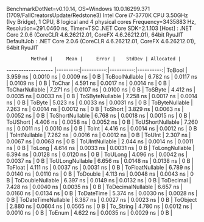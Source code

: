 
BenchmarkDotNet=v0.10.14, OS=Windows 10.0.16299.371 (1709/FallCreatorsUpdate/Redstone3)
Intel Core i7-3770K CPU 3.50GHz (Ivy Bridge), 1 CPU, 8 logical and 4 physical cores
Frequency=3435883 Hz, Resolution=291.0460 ns, Timer=TSC
.NET Core SDK=2.1.103
  [Host]     : .NET Core 2.0.6 (CoreCLR 4.6.26212.01, CoreFX 4.6.26212.01), 64bit RyuJIT
  DefaultJob : .NET Core 2.0.6 (CoreCLR 4.6.26212.01, CoreFX 4.6.26212.01), 64bit RyuJIT


             Method |     Mean |     Error |    StdDev | Allocated |
------------------- |---------:|----------:|----------:|----------:|
             ToBool | 3.959 ns | 0.0010 ns | 0.0009 ns |       0 B |
     ToBoolNullable | 6.782 ns | 0.0117 ns | 0.0109 ns |       0 B |
             ToChar | 4.591 ns | 0.0017 ns | 0.0014 ns |       0 B |
     ToCharNullable | 7.271 ns | 0.0107 ns | 0.0100 ns |       0 B |
            ToSByte | 4.412 ns | 0.0035 ns | 0.0033 ns |       0 B |
    ToSByteNullable | 7.258 ns | 0.0017 ns | 0.0014 ns |       0 B |
             ToByte | 5.023 ns | 0.0033 ns | 0.0031 ns |       0 B |
     ToByteNullable | 7.263 ns | 0.0014 ns | 0.0012 ns |       0 B |
            ToShort | 3.829 ns | 0.0063 ns | 0.0052 ns |       0 B |
    ToShortNullable | 6.768 ns | 0.0018 ns | 0.0015 ns |       0 B |
           ToUShort | 4.406 ns | 0.0058 ns | 0.0052 ns |       0 B |
   ToUShortNullable | 7.260 ns | 0.0011 ns | 0.0010 ns |       0 B |
              ToInt | 4.416 ns | 0.0014 ns | 0.0012 ns |       0 B |
      ToIntNullable | 7.262 ns | 0.0016 ns | 0.0012 ns |       0 B |
             ToUInt | 2.307 ns | 0.0067 ns | 0.0063 ns |       0 B |
     ToUIntNullable | 2.044 ns | 0.0014 ns | 0.0011 ns |       0 B |
             ToLong | 4.614 ns | 0.0033 ns | 0.0031 ns |       0 B |
     ToLongNullable | 6.394 ns | 0.0128 ns | 0.0120 ns |       0 B |
            ToULong | 4.096 ns | 0.0042 ns | 0.0037 ns |       0 B |
    ToULongNullable | 6.656 ns | 0.0148 ns | 0.0138 ns |       0 B |
            ToFloat | 4.111 ns | 0.0037 ns | 0.0031 ns |       0 B |
    ToFloatNullable | 6.789 ns | 0.0140 ns | 0.0110 ns |       0 B |
           ToDouble | 4.113 ns | 0.0048 ns | 0.0043 ns |       0 B |
   ToDoubleNullable | 6.397 ns | 0.0149 ns | 0.0132 ns |       0 B |
          ToDecimal | 7.428 ns | 0.0040 ns | 0.0035 ns |       0 B |
  ToDecimalNullable | 6.657 ns | 0.0160 ns | 0.0134 ns |       0 B |
         ToDateTime | 5.374 ns | 0.0030 ns | 0.0028 ns |       0 B |
 ToDateTimeNullable | 6.387 ns | 0.0027 ns | 0.0023 ns |       0 B |
           ToObject | 2.880 ns | 0.0604 ns | 0.0565 ns |       0 B |
          To_String | 4.780 ns | 0.0012 ns | 0.0010 ns |       0 B |
             ToEnum | 4.622 ns | 0.0035 ns | 0.0029 ns |       0 B |
